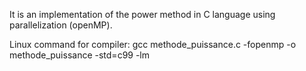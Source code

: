 It is an implementation of the power method in C language using parallelization (openMP).

Linux command for compiler: gcc methode_puissance.c -fopenmp -o methode_puissance -std=c99 -lm
